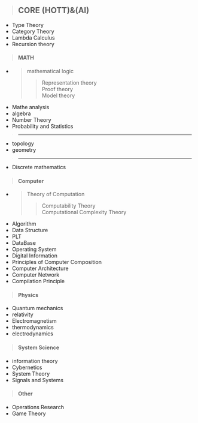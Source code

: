 > ## CORE (HOTT)&(AI)
- Type Theory
- Category Theory
- Lambda Calculus
- Recursion theory

> #### MATH
- > mathematical logic
  >> Representation theory    
  >> Proof theory    
  >> Model theory    
- Mathe analysis
- algebra
- Number Theory
- Probability and Statistics
> ---
- topology
- geometry
> ---
- Discrete mathematics



> #### Computer
- > Theory of Computation
  >> Computability Theory    
  >> Computational Complexity Theory
- Algorithm
- Data Structure
- PLT
- DataBase
- Operating System
- Digital Information
- Principles of Computer Composition
- Computer Architecture
- Computer Network
- Compilation Principle

> #### Physics
- Quantum mechanics
- relativity
- Electromagnetism
- thermodynamics
- electrodynamics

> #### System Science
- information theory
- Cybernetics
- System Theory
- Signals and Systems
  
> #### Other 
- Operations Research
- Game Theory